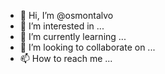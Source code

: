 - 👋 Hi, I’m @osmontalvo
- 👀 I’m interested in ...
- 🌱 I’m currently learning ...
- 💞️ I’m looking to collaborate on ...
- 📫 How to reach me ...

<!---
osmontalvo/osmontalvo is a ✨ special ✨ repository because its `README.md` (this file) appears on your GitHub profile.
You can click the Preview link to take a look at your changes.
--->
